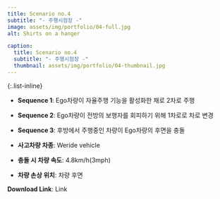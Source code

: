 ```yaml
---
title: Scenario no.4
subtitle: "- 주행시험장 -"
image: assets/img/portfolio/04-full.jpg
alt: Shirts on a hanger

caption:
  title: Scenario no.4
  subtitle: "- 주행시험장 -"
  thumbnail: assets/img/portfolio/04-thumbnail.jpg
--- 
```


{:.list-inline}
- **Sequence 1**: Ego차량이 자율주행 기능을 활성화한 채로 2차로 주행
- **Sequence 2**: Ego차량이 전방의 보행자를 회피하기 위해 1차로로 차로 변경
- **Sequence 3**: 후방에서 주행중인 차량이 Ego차량의 후면을 충돌

- **사고차량 차종**: Weride vehicle
- **충돌 시 차량 속도**: 4.8km/h(3mph)
- **차량 손상 위치**: 차량 후면

**Download Link**: Link  
